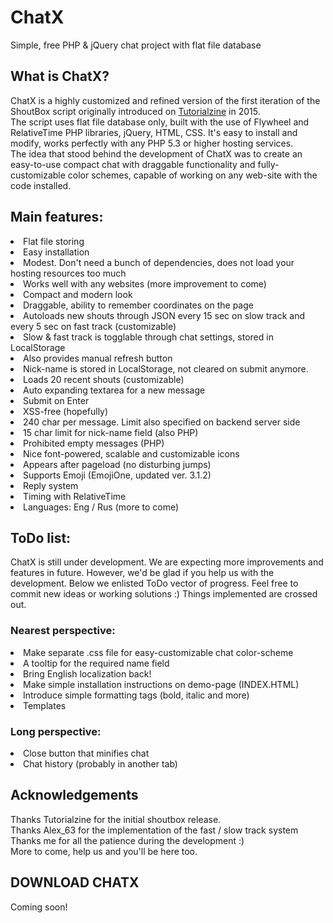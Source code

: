 # ChatX
Simple, free PHP &amp; jQuery chat project with flat file database

<h2>What is ChatX?</h2>
ChatX is a highly customized and refined version of the first iteration of the ShoutBox script originally introduced on <a href="https://tutorialzine.com/2015/01/shoutbox-php-jquery">Tutorialzine</a> in 2015.
<br />
The script uses flat file database only, built with the use of Flywheel and RelativeTime PHP libraries, jQuery, HTML, CSS. It's easy to install and modify, works perfectly with any PHP 5.3 or higher hosting services.
<br />
The idea that stood behind the development of ChatX was to create an easy-to-use compact chat with draggable functionality and fully-customizable color schemes, capable of working on any web-site with the code installed.
<br />
<h2>Main features:</h2>
<li>Flat file storing</li>
<li>Easy installation</li>
<li>Modest. Don't need a bunch of dependencies, does not load your hosting resources too much</li>
<li>Works well with any websites (more improvement to come)</li>
<li>Compact and modern look</li>
<li>Draggable, ability to remember coordinates on the page</li>
<li>Autoloads new shouts through JSON every 15 sec on slow track and every 5 sec on fast track (customizable)</li>
<li>Slow & fast track is togglable through chat settings, stored in LocalStorage</li>
<li>Also provides manual refresh button</li>
<li>Nick-name is stored in LocalStorage, not cleared on submit anymore.</li>
<li>Loads 20 recent shouts (customizable)</li>
<li>Auto expanding textarea for a new message</li>
<li>Submit on Enter</li>
<li>XSS-free (hopefully)</li>
<li>240 char per message. Limit also specified on backend server side</li>
<li>15 char limit for nick-name field (also PHP)</li>
<li>Prohibited empty messages (PHP)</li>
<li>Nice font-powered, scalable and customizable icons</li>
<li>Appears after pageload (no disturbing jumps)</li>
<li>Supports Emoji (EmojiOne, updated ver. 3.1.2)</li>
<li>Reply system</li>
<li>Timing with RelativeTime</li>
<li>Languages: Eng / Rus (more to come)</li>


<h2>ToDo list:</h2>
ChatX is still under development. We are expecting more improvements and features in future. However, we'd be glad if you help us with the development. Below we enlisted ToDo vector of progress. Feel free to commit new ideas or working solutions :) Things implemented are crossed out.
<h3>Nearest perspective:</h3>
<li>Make separate .css file for easy-customizable chat color-scheme</li>
<li>A tooltip for the required name field</li>
<li>Bring English localization back!</li>
<li>Make simple installation instructions on demo-page (INDEX.HTML)</li>
<li>Introduce simple formatting tags (bold, italic and more)</li>
<li>Templates</li>
<h3>Long perspective:</h3>
<li>Close button that minifies chat</li>
<li>Chat history (probably in another tab)</li>


<h2>Acknowledgements</h2>
Thanks Tutorialzine for the initial shoutbox release.
<br />
Thanks Alex_63 for the implementation of the fast / slow track system
<br />
Thanks me for all the patience during the development :)
<br />
More to come, help us and you'll be here too.

<h2>DOWNLOAD CHATX</h2>

Coming soon!
